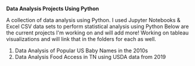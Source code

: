 **Data Analysis Projects Using Python**



A collection of data analysis using Python. I used Jupyter Notebooks & Excel CSV data sets to perform statistical analysis using Python
Below are the current projects I'm working on and will add more! Working on tableau visualizations and will link that in the folders for each as well.

1. Data Analysis of Popular US Baby Names in the 2010s
2. Data Analysis Food Access in TN using USDA data from 2019
